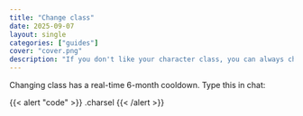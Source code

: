 ```yaml
---
title: "Change class"
date: 2025-09-07
layout: single
categories: ["guides"]
cover: "cover.png"
description: "If you don't like your character class, you can always change it."
---
```


Changing class has a real-time 6-month cooldown. Type this in chat:

{{< alert "code" >}}
.charsel
{{< /alert >}}
